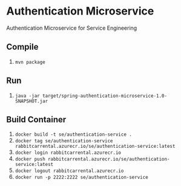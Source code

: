 # Authentication Microservice

Authentication Microservice for Service Engineering

## Compile

1. `mvn package`

## Run

1. `java -jar target/spring-authentication-microservice-1.0-SNAPSHOT.jar`

## Build Container 

1. `docker build -t se/authentication-service .`
2. `docker tag se/authentication-service rabbitcarrental.azurecr.io/se/authentication-service:latest`
3. `docker login rabbitcarrental.azurecr.io`
4. `docker push rabbitcarrental.azurecr.io/se/authentication-service:latest`
5. `docker logout rabbitcarrental.azurecr.io`
6. `docker run -p 2222:2222 se/authentication-service`

